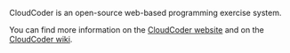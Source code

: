 CloudCoder is an open-source web-based programming exercise system.

You can find more information on the [CloudCoder website](http://cloudcoder.org/)
and on the [CloudCoder wiki](https://github.com/cloudcoderdotorg/CloudCoder/wiki).
